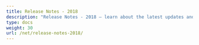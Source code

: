 ```yaml
---
title: Release Notes - 2018
description: "Release Notes - 2018 – learn about the latest updates and fixes."
type: docs
weight: 30
url: /net/release-notes-2018/
---
```


